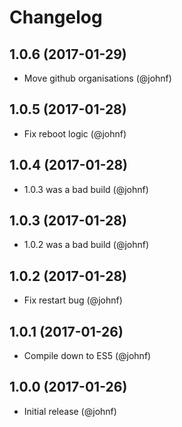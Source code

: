 # Changelog

## 1.0.6 (2017-01-29)

* Move github organisations (@johnf)

## 1.0.5 (2017-01-28)

* Fix reboot logic (@johnf)

## 1.0.4 (2017-01-28)

* 1.0.3 was a bad build (@johnf)

## 1.0.3 (2017-01-28)

* 1.0.2 was a bad build (@johnf)

## 1.0.2 (2017-01-28)

* Fix restart bug (@johnf)

## 1.0.1 (2017-01-26)

* Compile down to ES5 (@johnf)

## 1.0.0 (2017-01-26)

* Initial release (@johnf)
